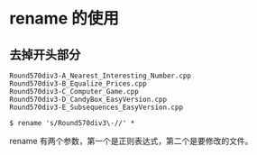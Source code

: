 # rename 的使用
## 去掉开头部分
```
Round570div3-A_Nearest_Interesting_Number.cpp
Round570div3-B_Equalize_Prices.cpp
Round570div3-C_Computer_Game.cpp
Round570div3-D_CandyBox_EasyVersion.cpp
Round570div3-E_Subsequences_EasyVersion.cpp
```

```
$ rename 's/Round570div3\-//' *
```
rename 有两个参数，第一个是正则表达式，第二个是要修改的文件。
